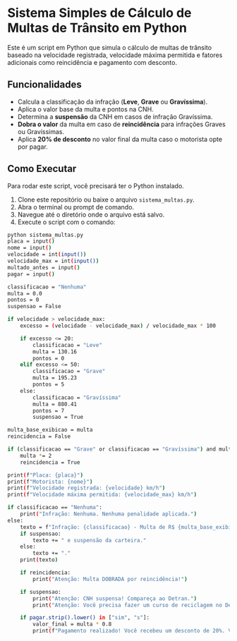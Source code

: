 # Sistema Simples de Cálculo de Multas de Trânsito em Python

Este é um script em Python que simula o cálculo de multas de trânsito baseado na velocidade registrada, velocidade máxima permitida e fatores adicionais como reincidência e pagamento com desconto.

## Funcionalidades

* Calcula a classificação da infração (**Leve**, **Grave** ou **Gravíssima**).
* Aplica o valor base da multa e pontos na CNH.
* Determina a **suspensão** da CNH em casos de infração Gravíssima.
* **Dobra o valor** da multa em caso de **reincidência** para infrações Graves ou Gravíssimas.
* Aplica **20% de desconto** no valor final da multa caso o motorista opte por pagar.

## Como Executar

Para rodar este script, você precisará ter o Python instalado.

1.  Clone este repositório ou baixe o arquivo `sistema_multas.py`.
2.  Abra o terminal ou prompt de comando.
3.  Navegue até o diretório onde o arquivo está salvo.
4.  Execute o script com o comando:

```bash
python sistema_multas.py
placa = input()
nome = input()
velocidade = int(input())
velocidade_max = int(input())
multado_antes = input()
pagar = input()

classificacao = "Nenhuma"
multa = 0.0
pontos = 0
suspensao = False

if velocidade > velocidade_max:
    excesso = (velocidade - velocidade_max) / velocidade_max * 100

    if excesso <= 20:
        classificacao = "Leve"
        multa = 130.16
        pontos = 0
    elif excesso <= 50:
        classificacao = "Grave"
        multa = 195.23
        pontos = 5
    else:
        classificacao = "Gravíssima"
        multa = 880.41
        pontos = 7
        suspensao = True

multa_base_exibicao = multa
reincidencia = False

if (classificacao == "Grave" or classificacao == "Gravíssima") and multado_antes.strip().lower() in ["sim", "s"]:
    multa *= 2 
    reincidencia = True

print(f"Placa: {placa}")
print(f"Motorista: {nome}")
print(f"Velocidade registrada: {velocidade} km/h")
print(f"Velocidade máxima permitida: {velocidade_max} km/h")

if classificacao == "Nenhuma":
    print("Infração: Nenhuma. Nenhuma penalidade aplicada.")
else:
    texto = f"Infração: {classificacao} - Multa de R$ {multa_base_exibicao:.2f}, {pontos} pontos na CNH"
    if suspensao:
        texto += " e suspensão da carteira."
    else:
        texto += "."
    print(texto)

    if reincidencia:
        print("Atenção: Multa DOBRADA por reincidência!")

    if suspensao:
        print("Atenção: CNH suspensa! Compareça ao Detran.")
        print("Atenção: Você precisa fazer um curso de reciclagem no Detran.")

    if pagar.strip().lower() in ["sim", "s"]:
        valor_final = multa * 0.8
        print(f"Pagamento realizado! Você recebeu um desconto de 20%. Valor final: R$ {valor_final:.2f}")
